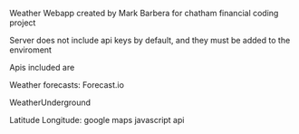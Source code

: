 Weather Webapp created by Mark Barbera for chatham financial coding project

Server does not include api keys by default, and they must be added to the enviroment

Apis included are 

Weather forecasts:
Forecast.io 

WeatherUnderground

Latitude Longitude:
google maps javascript api
